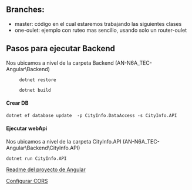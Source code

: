 ## Branches:
- master: código en el cual estaremos trabajando las siguientes clases
- one-oulet: ejemplo con ruteo mas sencillo, usando solo un router-oulet

## Pasos para ejecutar Backend

Nos ubicamos a nivel de la carpeta Backend (AN-N6A_TEC-Angular\Backend\)

```
	 dotnet restore
```

```
	 dotnet build
```

#### Crear DB
```
dotnet ef database update  -p CityInfo.DataAccess -s CityInfo.API
```

#### Ejecutar webApi
Nos ubicamos a nivel de la carpeta CityInfo.API (AN-N6A_TEC-Angular\Backend\CityInfo.API)


```
dotnet run CityInfo.API
```


[Readme del proyecto de Angular](angular/cityInfo/README.md)

[Configurar CORS](cors.md)
